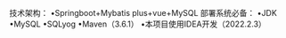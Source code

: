 技术架构：
•Springboot+Mybatis plus+vue+MySQL
部署系统必备：
•JDK
•MySQL
•SQLyog
•Maven（3.6.1）
•本项目使用IDEA开发（2022.2.3）
